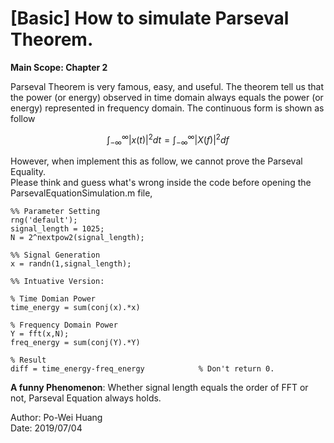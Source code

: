 # [Basic] How to simulate Parseval Theorem.
  **Main Scope: Chapter 2**  
     
   Parseval Theorem is very famous, easy, and useful. The theorem tell us that the power (or energy) observed in time domain always equals the power (or energy) represented in frequency domain. The continuous form is shown as follow
   ```math
   \int_{ - \infty}^{\infty} |x(t)|^{2} dt= \int_{ - \infty}^{\infty} |X(f)|^{2} df
   ```  
   
However, when implement this as follow, we cannot prove the Parseval Equality.  
Please think and guess what's wrong inside the code before opening the ParsevalEquationSimulation.m file,  
    
   
	%% Parameter Setting
	rng('default');
	signal_length = 1025;
	N = 2^nextpow2(signal_length);

	%% Signal Generation
	x = randn(1,signal_length);

	%% Intuative Version:

	% Time Domian Power
	time_energy = sum(conj(x).*x)

	% Frequency Domain Power
	Y = fft(x,N);           
	freq_energy = sum(conj(Y).*Y)

	% Result
	diff = time_energy-freq_energy            % Don't return 0.

**A funny Phenomenon**: Whether signal length equals the order of FFT or not, Parseval Equation always holds.

Author: Po-Wei Huang  
Date: 2019/07/04  